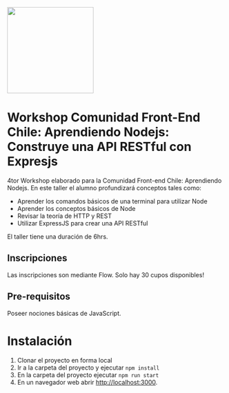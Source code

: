 <img src="https://s3-us-west-2.amazonaws.com/nicoavila/front-end-chile-logo.png" width="200">

# Workshop Comunidad Front-End Chile: Aprendiendo Nodejs: Construye una API RESTful con Expresjs

4tor Workshop elaborado para la Comunidad Front-end Chile: Aprendiendo Nodejs. En este taller el alumno profundizará conceptos tales como:

* Aprender los comandos básicos de una terminal para utilizar Node
* Aprender los conceptos básicos de Node
* Revisar la teoría de HTTP y REST
* Utilizar ExpressJS para crear una API RESTful


El taller tiene una duración de 6hrs.

## Inscripciones
Las inscripciones son mediante Flow. Solo hay 30 cupos disponibles!

## Pre-requisitos
Poseer nociones básicas de JavaScript.

# Instalación
1. Clonar el proyecto en forma local
2. Ir a la carpeta del proyecto y ejecutar ```npm install```
3. En la carpeta del proyecto ejecutar ```npm run start```
4. En un navegador web abrir [http://localhost:3000](http://localhost:3000).

